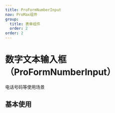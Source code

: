 ```yaml
---
title: ProFormNumberInput
nav: ProMax组件
group:
  title: 表单组件
  order: 2
order: 2
---
```


# 数字文本输入框（ProFormNumberInput）

电话号码等使用场景

## 基本使用

<code src="./demos/pro-form-number-input/demo1.tsx"></code>
